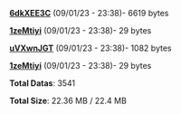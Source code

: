 [**6dkXEE3C**](/data/6dkXEE3C.txt) (09/01/23 - 23:38)- 6619 bytes

[**1zeMtiyi**](/data/1zeMtiyi.txt) (09/01/23 - 23:38)- 29 bytes

[**uVXwnJGT**](/data/uVXwnJGT.txt) (09/01/23 - 23:38)- 1082 bytes

[**1zeMtiyi**](/data/1zeMtiyi.txt) (09/01/23 - 23:38)- 29 bytes

**Total Datas**: 3541

**Total Size**: 22.36 MB / 22.4 MB